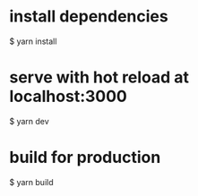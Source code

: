 # install dependencies

$ yarn install

# serve with hot reload at localhost:3000

$ yarn dev

# build for production

$ yarn build
